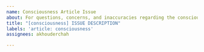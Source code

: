 ```yaml
---
name: Consciousness Article Issue
about: For questions, concerns, and inaccuracies regarding the consciousness article.
title: "[consciousness] ISSUE DESCRIPTION"
labels: 'article: consciousness'
assignees: akhouderchah

---
```



